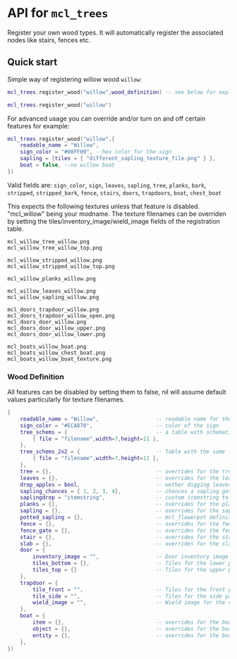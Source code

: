 # API for `mcl_trees`

Register your own wood types. It will automatically register the associated nodes like stairs, fences etc.

## Quick start

Simple way of registering willow wood `willow`:

```lua
mcl_trees.register_wood("willow",wood_definition) -- see below for explanation of wood definition
```

```lua
mcl_trees.register_wood("willow")
```

For advanced usage you can override and/or turn on and off certain features for example:

```lua
mcl_trees.register_wood("willow",{
    readable_name = "Willow",
	sign_color = "#00FF00", --hex color for the sign
	sapling = {tiles = { "different_sapling_texture_file.png" } },
	boat = false, --no willow boat
})
```

Valid fields are: `sign_color`, `sign`, `leaves`, `sapling`, `tree`, `planks`, `bark`, `stripped`, `stripped_bark`, `fence`, `stairs`, `doors`, `trapdoors`, `boat`, `chest_boat`

This expects the following textures unless that feature is disabled. "mcl_willow" being your modname.
The texture filenames can be overriden by setting the tiles/inventory_image/wield_image fields of the registration table.

```
mcl_willow_tree_willow.png
mcl_willow_tree_willow_top.png

mcl_willow_stripped_willow.png
mcl_willow_stripped_willow_top.png

mcl_willow_planks_willow.png

mcl_willow_leaves_willow.png
mcl_willow_sapling_willow.png

mcl_doors_trapdoor_willow.png
mcl_doors_trapdoor_willow_open.png
mcl_doors_door_willow.png
mcl_doors_door_willow_upper.png
mcl_doors_door_willow_lower.png

mcl_boats_willow_boat.png
mcl_boats_willow_chest_boat.png
mcl_boats_willow_boat_texture.png
```

### Wood Definition
All features can be disabled by setting them to false, nil will assume default values particularly for texture filenames.

```lua
{
    readable_name = "Willow",                  -- readable name for the tree type
	sign_color = "#ECA870",                    -- color of the sign
	tree_schems = {                            -- a table with schematics for tree growth from sapling, , no attempts to grow a normal tree will be made if this is absent.
		{ file = "filename",width=7,height=11 },
	},
	tree_schems_2x2 = {                        -- Table with the same format as above containing schematics to be grown from 2x2 saplings, no attempts to grow a 2x2 tree will be made if this is absent.
		{ file = "filename",width=7,height=11 },
	},
	tree = {},                                 -- overrides for the tree/log node definition
	leaves = {},                               -- overrides for the leaves node definition
	drop_apples = bool,                        -- wether digging leaves may drop apples
	sapling_chances = { 1, 2, 3, 4},           -- chances a sapling gets dropped for fortune levels 0-3 (default: {20, 16, 12, 10} )
	saplingdrop = "itemstring",                -- custom itemstring to drop instead of the API sapling
	planks = {},                               -- overrides for the planks node definition
	sapling = {},                              -- overrides for the sapling node definition
	potted_sapling = {},                       -- mcl_flowerpot definition or empty/nil for defaults
	fence = {},                                -- overrides for the fence node definition
	fence_gate = {},                           -- overrides for the fence gate node definition
	stair = {},                                -- overrides for the stairs node definitions
	slab = {},                                 -- overrides for the slab node definitions
	door = {
		inventory_image = "",                  -- Door inventory image
		tiles_bottom = {},                     -- Tiles for the lower part of the door
		tiles_top = {}                         -- Tiles for the upper part of the door
	},
	trapdoor = {
		tile_front = "",                       -- Tiles for the front part of the trapdoor
		tile_side = "",                        -- Tiles for the side part of the trapdoor
		wield_image = "",                      -- Wield image for the door
	},
	boat = {
		item = {},                             -- overrides for the boat item definition
		object = {},                           -- overrides for the boat item definition
		entity = {},                           -- overrides for the boat lua entity
	},
})
```

